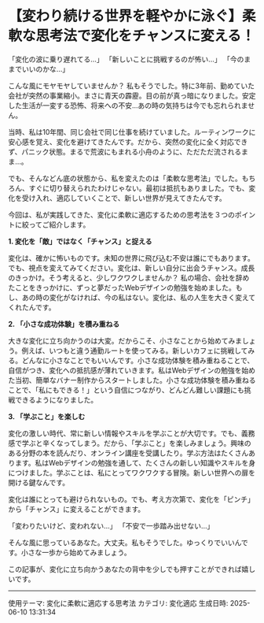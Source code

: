 # 【変わり続ける世界を軽やかに泳ぐ】柔軟な思考法で変化をチャンスに変える！

「変化の波に乗り遅れてる…」
「新しいことに挑戦するのが怖い…」
「今のままでいいのかな…」

こんな風にモヤモヤしていませんか？  私もそうでした。特に3年前、勤めていた会社が突然の事業縮小。まさに青天の霹靂。目の前が真っ暗になりました。安定した生活が一変する恐怖、将来への不安…あの時の気持ちは今でも忘れられません。

当時、私は10年間、同じ会社で同じ仕事を続けていました。ルーティンワークに安心感を覚え、変化を避けてきたんです。だから、突然の変化に全く対応できず、パニック状態。まるで荒波にもまれる小舟のように、ただただ流されるまま…。

でも、そんなどん底の状態から、私を変えたのは「柔軟な思考法」でした。もちろん、すぐに切り替えられたわけじゃない。最初は抵抗もありました。でも、変化を受け入れ、適応していくことで、新しい世界が見えてきたんです。

今回は、私が実践してきた、変化に柔軟に適応するための思考法を３つのポイントに絞ってご紹介します。

**1. 変化を「敵」ではなく「チャンス」と捉える**

変化は、確かに怖いものです。未知の世界に飛び込む不安は誰にでもあります。でも、視点を変えてみてください。変化は、新しい自分に出会うチャンス。成長のきっかけ。そう考えると、少しワクワクしませんか？  私の場合、会社を辞めたことをきっかけに、ずっと夢だったWebデザインの勉強を始めました。もし、あの時の変化がなければ、今の私はない。変化は、私の人生を大きく変えてくれたんです。

**2. 「小さな成功体験」を積み重ねる**

大きな変化に立ち向かうのは大変。だからこそ、小さなことから始めてみましょう。例えば、いつもと違う通勤ルートを使ってみる。新しいカフェに挑戦してみる。どんなに小さなことでもいいんです。小さな成功体験を積み重ねることで、自信がつき、変化への抵抗感が薄れていきます。私はWebデザインの勉強を始めた当初、簡単なバナー制作からスタートしました。小さな成功体験を積み重ねることで、「私にもできる！」という自信につながり、どんどん難しい課題にも挑戦できるようになりました。

**3. 「学ぶこと」を楽しむ**

変化の激しい時代、常に新しい情報やスキルを学ぶことが大切です。でも、義務感で学ぶと辛くなってしまう。だから、「学ぶこと」を楽しみましょう。興味のある分野の本を読んだり、オンライン講座を受講したり。学ぶ方法はたくさんあります。私はWebデザインの勉強を通して、たくさんの新しい知識やスキルを身につけました。学ぶことは、私にとってワクワクする冒険。新しい世界への扉を開ける鍵なんです。


変化は誰にとっても避けられないもの。でも、考え方次第で、変化を「ピンチ」から「チャンス」に変えることができます。

「変わりたいけど、変われない…」
「不安で一歩踏み出せない…」

そんな風に思っているあなた。大丈夫。私もそうでした。ゆっくりでいいんです。小さな一歩から始めてみましょう。

この記事が、変化に立ち向かうあなたの背中を少しでも押すことができれば嬉しいです。

---
使用テーマ: 変化に柔軟に適応する思考法
カテゴリ: 変化適応
生成日時: 2025-06-10 13:31:34
